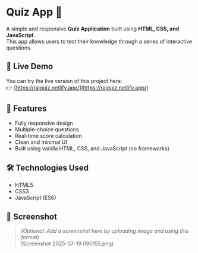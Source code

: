 # Quiz App 🧠

A simple and responsive **Quiz Application** built using **HTML, CSS, and JavaScript**.  
This app allows users to test their knowledge through a series of interactive questions.

## 🔗 Live Demo

You can try the live version of this project here:  
👉 [https://rajquiz.netlify.app/](https://rajquiz.netlify.app/)

## 🚀 Features

- Fully responsive design
- Multiple-choice questions
- Real-time score calculation
- Clean and minimal UI
- Built using vanilla HTML, CSS, and JavaScript (no frameworks)

## 🛠️ Technologies Used

- HTML5  
- CSS3  
- JavaScript (ES6)

## 📸 Screenshot

> *(Optional: Add a screenshot here by uploading image and using this format)*  
> (Screenshot 2025-07-19 090155.png)

